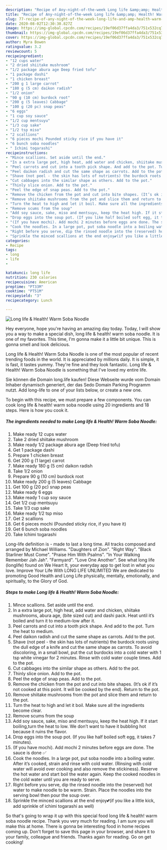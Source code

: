```yaml
---
description: "Recipe of Any-night-of-the-week Long life &amp;amp; Health! Warm Soba Noodle"
title: "Recipe of Any-night-of-the-week Long life &amp;amp; Health! Warm Soba Noodle"
slug: 77-recipe-of-any-night-of-the-week-long-life-and-amp-health-warm-soba-noodle
date: 2020-08-02T12:30:30.827Z
image: https://img-global.cpcdn.com/recipes/19ef06d37ffa4da3/751x532cq70/long-life-health-warm-soba-noodle-recipe-main-photo.jpg
thumbnail: https://img-global.cpcdn.com/recipes/19ef06d37ffa4da3/751x532cq70/long-life-health-warm-soba-noodle-recipe-main-photo.jpg
cover: https://img-global.cpcdn.com/recipes/19ef06d37ffa4da3/751x532cq70/long-life-health-warm-soba-noodle-recipe-main-photo.jpg
author: Myra Bowen
ratingvalue: 3.2
reviewcount: 5
recipeingredient:
- "12 cups water"
- "2 dried shiitake mushroom"
- "1/2 package abura age Deep fried tofu"
- "1 package dashi"
- "1 chicken breast"
- "200 g 1 large carrot"
- "180 g (5 cm) daikon radish"
- "1/2 onion"
- "90 g (10 cm) burdock root"
- "200 g (5 leaves) Cabbage"
- "100 g (20 pc) snap peas"
- "6 eggs"
- "1 cup soy sauce"
- "1/2 cup mentsuyu"
- "1/3 cup sake"
- "1/2 tsp miso"
- "2 scallions"
- "6 pieces mochi Pounded sticky rice if you have it"
- "6 bunch soba noodles"
- " Ichimi togarashi"
recipeinstructions:
- "Mince scallions. Set aside until the end."
- "In a extra large pot, high heat, add water and chicken, shiitake mushrooms, abura age, (bite sized cut) and dashi pack. Heat until it’s boiled and turn it to medium-low after it."
- "Peel carrots and cut into a tooth pick shape. And add to the pot. Turn the heat to medium."
- "Peel daikon radish and cut the same shape as carrots. Add to the pot."
- "Shave (not peel - the skin has lots of nutrients) the burdock roots using the dull edge of a knife and cut the same shape as carrots. To avoid discoloring, in a small bowl, put the cut burdocks into a cold water with 1 tsp white vinegar for 2 minutes. Rinse with cold water couple times. Add to the pot."
- "Cut cabbages into the similar shape as others. Add to the pot."
- "Thinly slice onion. Add to the pot."
- "Peel the edge of snap peas. Add to the pot."
- "Remove the chicken from the pot and cut into bite shapes. (It’s ok if it’s not cooked at this point. It will be cooked by the end). Return to the pot."
- "Remove shiitake mushrooms from the pot and slice them and return to the pot."
- "Turn the heat to high and let it boil. Make sure all the ingredients become clear."
- "Remove scums from the soup"
- "Add soy sauce, sake, miso and mentsuyu, keep the heat high. If it start boiling,turn the heat to low. We don’t want to have it bubbling hot because it ruins the flavor."
- "Drop eggs into the soup pot. (If you like half boiled soft egg, it takes 7 minutes)."
- "(If you have mochi). Add mochi 2 minutes before eggs are done. The sauce is done ✅"
- "Cook the noodles. In a large pot, put soba noodle into a boiling water. After it’s cooked, strain and rinse with cold water. (Rinsing with cold water will avoid over cooking and also remove the stickiness). Reserve the hot water and start boil the water again. Keep the cooked noodles in the cold water until you are ready to serve."
- "Right before you serve, dip the rinsed noodle into the (reserved) hot water to make noodle to be warm. Strain. Place the noodles into the serving bowl then pour the soup over."
- "Sprinkle the minced scallions at the end enjoy💕(if you like a little kick, add sprinkle of ichimi togarashi as well)"
categories:
- Recipe
tags:
- long
- life
- 

katakunci: long life  
nutrition: 230 calories
recipecuisine: American
preptime: "PT33M"
cooktime: "PT51M"
recipeyield: "3"
recipecategory: Lunch

---
```



![Long life &amp; Health! Warm Soba Noodle](https://img-global.cpcdn.com/recipes/19ef06d37ffa4da3/751x532cq70/long-life-health-warm-soba-noodle-recipe-main-photo.jpg)

Hey everyone, hope you're having an amazing day today. Today, I will show you a way to make a special dish, long life &amp; health! warm soba noodle. It is one of my favorites. This time, I'm gonna make it a little bit unique. This is gonna smell and look delicious.

Long life &amp; Health! Warm Soba Noodle is one of the most popular of recent trending foods in the world. It is appreciated by millions daily. It is simple, it is fast, it tastes yummy. They're fine and they look fantastic. Long life &amp; Health! Warm Soba Noodle is something that I've loved my entire life.

Sie können die Domain long.life kaufen! Diese Webseite wurde vom Domain Inhaber dynamisch generiert, der das Sedo Domain Parking Programm nutzt. Add long-life to one of your lists below, or create a new one.


To begin with this recipe, we must prepare a few components. You can cook long life &amp; health! warm soba noodle using 20 ingredients and 18 steps. Here is how you cook it.

<!--inarticleads1-->

##### The ingredients needed to make Long life &amp; Health! Warm Soba Noodle:

1. Make ready 12 cups water
1. Take 2 dried shiitake mushroom
1. Make ready 1/2 package abura age (Deep fried tofu)
1. Get 1 package dashi
1. Prepare 1 chicken breast
1. Get 200 g (1 large) carrot
1. Make ready 180 g (5 cm) daikon radish
1. Take 1/2 onion
1. Prepare 90 g (10 cm) burdock root
1. Make ready 200 g (5 leaves) Cabbage
1. Get 100 g (20 pc) snap peas
1. Make ready 6 eggs
1. Make ready 1 cup soy sauce
1. Get 1/2 cup mentsuyu
1. Take 1/3 cup sake
1. Make ready 1/2 tsp miso
1. Get 2 scallions
1. Get 6 pieces mochi (Pounded sticky rice, if you have it)
1. Get 6 bunch soba noodles
1. Take  Ichimi togarashi


Long-life definition is - made to last a long time. All tracks composed and arranged by Michael Williams. &#34;Daughters of Zion&#34;. &#34;Right Way&#34;. &#34;Black Starliner Must Come&#34;. &#34;Praise Him With Psalms&#34;. &#34;In Your Walking Remember Jah Jah&#34;. &#34;Farmyard&#34;. &#34;Love One Another&#34;. See what long life (longlife) found on We Heart It, your everyday app to get lost in what you love. Improve Your Life With LONG LIFE UNLIMITED We are dedicated to promoting Good Health and Long Life physically, mentally, emotionally, and spiritually, to the Glory of God. 

<!--inarticleads2-->

##### Steps to make Long life &amp; Health! Warm Soba Noodle:

1. Mince scallions. Set aside until the end.
1. In a extra large pot, high heat, add water and chicken, shiitake mushrooms, abura age, (bite sized cut) and dashi pack. Heat until it’s boiled and turn it to medium-low after it.
1. Peel carrots and cut into a tooth pick shape. And add to the pot. Turn the heat to medium.
1. Peel daikon radish and cut the same shape as carrots. Add to the pot.
1. Shave (not peel - the skin has lots of nutrients) the burdock roots using the dull edge of a knife and cut the same shape as carrots. To avoid discoloring, in a small bowl, put the cut burdocks into a cold water with 1 tsp white vinegar for 2 minutes. Rinse with cold water couple times. Add to the pot.
1. Cut cabbages into the similar shape as others. Add to the pot.
1. Thinly slice onion. Add to the pot.
1. Peel the edge of snap peas. Add to the pot.
1. Remove the chicken from the pot and cut into bite shapes. (It’s ok if it’s not cooked at this point. It will be cooked by the end). Return to the pot.
1. Remove shiitake mushrooms from the pot and slice them and return to the pot.
1. Turn the heat to high and let it boil. Make sure all the ingredients become clear.
1. Remove scums from the soup
1. Add soy sauce, sake, miso and mentsuyu, keep the heat high. If it start boiling,turn the heat to low. We don’t want to have it bubbling hot because it ruins the flavor.
1. Drop eggs into the soup pot. (If you like half boiled soft egg, it takes 7 minutes).
1. (If you have mochi). Add mochi 2 minutes before eggs are done. The sauce is done ✅
1. Cook the noodles. In a large pot, put soba noodle into a boiling water. After it’s cooked, strain and rinse with cold water. (Rinsing with cold water will avoid over cooking and also remove the stickiness). Reserve the hot water and start boil the water again. Keep the cooked noodles in the cold water until you are ready to serve.
1. Right before you serve, dip the rinsed noodle into the (reserved) hot water to make noodle to be warm. Strain. Place the noodles into the serving bowl then pour the soup over.
1. Sprinkle the minced scallions at the end enjoy💕(if you like a little kick, add sprinkle of ichimi togarashi as well)




So that's going to wrap it up with this special food long life &amp; health! warm soba noodle recipe. Thank you very much for reading. I am sure you will make this at home. There is gonna be interesting food in home recipes coming up. Don't forget to save this page in your browser, and share it to your family, colleague and friends. Thanks again for reading. Go on get cooking!
